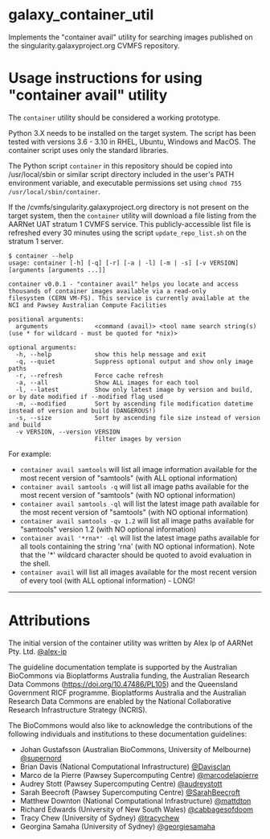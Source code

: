 galaxy_container_util
==============
Implements the "container avail" utility for searching images published on the singularity.galaxyproject.org CVMFS 
repository.

# Usage instructions for using "container avail" utility
The ```container``` utility should be considered a working prototype.

Python 3.X needs to be installed on the target system. The script has been tested with versions 3.6 - 3.10 in RHEL,
Ubuntu, Windows and MacOS. The container script uses only the standard libraries.

The Python script ```container``` in this repository should be copied into /usr/local/sbin or similar script directory 
included in the user's PATH environment variable, and executable permissions set using 
```chmod 755 /usr/local/sbin/container```.

If the /cvmfs/singularity.galaxyproject.org directory is not present on the target system, then the ```container``` 
utility will download a file listing from the AARNet UAT stratum 1 CVMFS service. This publicly-accessible list file 
is refreshed every 30 minutes using the script ```update_repo_list.sh``` on the stratum 1 server.

```
$ container --help
usage: container [-h] [-q] [-r] [-a | -l] [-m | -s] [-v VERSION] [arguments [arguments ...]]

container v0.0.1 - "container avail" helps you locate and access thousands of container images available via a read-only 
filesystem (CERN VM-FS). This service is currently available at the NCI and Pawsey Australian Compute Facilities

positional arguments:
  arguments             <command (avail)> <tool name search string(s) (use * for wildcard - must be quoted for *nix)>

optional arguments:
  -h, --help            show this help message and exit
  -q, --quiet           Suppress optional output and show only image paths
  -r, --refresh         Force cache refresh
  -a, --all             Show ALL images for each tool
  -l, --latest          Show only latest image by version and build, or by date modified if --modified flag used
  -m, --modified        Sort by ascending file modification datetime instead of version and build (DANGEROUS!)
  -s, --size            Sort by ascending file size instead of version and build
  -v VERSION, --version VERSION
                        Filter images by version
```
For example:

- ```container avail samtools``` will list all image information available for the most recent version of "samtools" (with ALL optional information)
- ```container avail samtools -q``` will list all image paths available for the most recent version of "samtools" (with NO optional information)
- ```container avail samtools -ql``` will list the latest image path available for the most recent version of "samtools" (with NO optional information)
- ```container avail samtools -qv 1.2``` will list all image paths available for "samtools" version 1.2 (with NO optional information)
- ```container avail '*rna*' -ql``` will list the latest image paths available for all tools containing the string 'rna' (with NO optional information). 
Note that the '*' wildcard character should be quoted to avoid evaluation in the shell.
- ```container avail``` will list all images available for the most recent version of every tool (with ALL optional information) - LONG!

---

# Attributions

The initial version of the container utility was written by Alex Ip of AARNet Pty. Ltd. [@alex-ip](https://github.com/alex-ip)

The guideline documentation template is supported by the Australian BioCommons via Bioplatforms Australia funding, the 
Australian Research Data Commons (https://doi.org/10.47486/PL105) and the Queensland Government RICF programme. 
Bioplatforms Australia and the Australian Research Data Commons are enabled by the National Collaborative 
Research Infrastructure Strategy (NCRIS).

The BioCommons would also like to acknowledge the contributions of the following individuals and institutions to these 
documentation guidelines:

- Johan Gustafsson (Australian BioCommons, University of Melbourne) [@supernord](https://github.com/supernord)
- Brian Davis (National Computational Infrastructure) [@Davisclan](https://github.com/Davisclan)
- Marco de la Pierre (Pawsey Supercomputing Centre) [@marcodelapierre](https://github.com/marcodelapierre)
- Audrey Stott (Pawsey Supercomputing Centre) [@audreystott](https://github.com/audreystott)
- Sarah Beecroft (Pawsey Supercomputing Centre) [@SarahBeecroft](https://github.com/SarahBeecroft)
- Matthew Downton (National Computational Infrastructure) [@mattdton](https://github.com/mattdton)
- Richard Edwards (University of New South Wales) [@cabbagesofdoom](https://github.com/cabbagesofdoom)
- Tracy Chew (University of Sydney) [@tracychew](https://github.com/tracychew)
- Georgina Samaha (University of Sydney) [@georgiesamaha](https://github.com/georgiesamaha)



